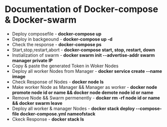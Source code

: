 # Documentation of Docker-compose & Docker-swarm
* Deploy composefile - **docker-compose up**
* Deploy in backgeound - **docker-compose up -d**
* Check the response - **docker-compose ps**
* Start,stop,restart,abort - **docker-compose start, stop, restart, down**
* Instialization of swarm - **docker swarm init --advertise-addr swarm manager private IP**
* Copy & paste the generated Token in Woker Nodes
* Deploy all worker Nodes from Manager - **docker service create --name image**
* Check Response of Nodes - **docker node ls**
* Make worker Node as Manager && Manager as worker - **docker node promote node id or name && docker node demote node id or name**
* Remove Node && Swarm permenently - **docker rm -rf node id or name && docker swarm leave**
* Deploy all worker & manager Nodes - **docker stack deploy --compose-file docker-compose.yml nameofstack**
* Ckeck Response - **docker stack ls**

